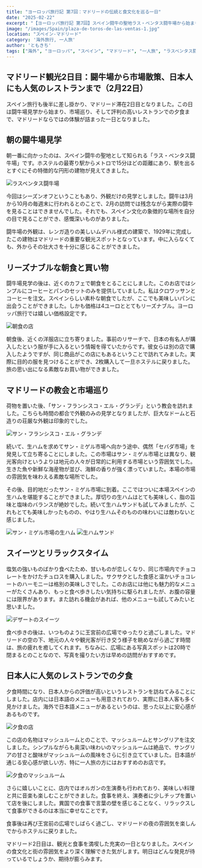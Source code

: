 ```yaml
---
title: "ヨーロッパ旅行記 第7回：マドリードの伝統と食文化を巡る一日"
date: "2025-02-22"
excerpt: "【ヨーロッパ旅行記 第7回】スペイン闘牛の聖地ラス・ベンタス闘牛場から始まり、地元の市場セバダでの海鮮探訪、サン・ミゲル市場での極上生ハム体験まで。サン・フランシスコ・エル・グランデ教会の荘厳な姿、日本人に人気のレストランでのマッシュルームとオルガン生演奏など、マドリードの伝統と食を満喫した一日の記録。"
image: "/images/Spain/plaza-de-toros-de-las-ventas-1.jpg"
location: "スペイン-マドリード"
category: '海外旅行, 一人旅'
author: 'ともきち'
tags: ["海外", "ヨーロッパ", "スペイン", "マドリード", "一人旅", "ラスベンタス闘牛場", "サン・ミゲル市場", "セバダ市場", "グルメ", "スペイン料理", "生ハム", "チュロス", "教会建築", "伝統文化"]
---
```


## マドリード観光2日目：闘牛場から市場散策、日本人にも人気のレストランまで（2月22日）

スペイン旅行も後半に差し掛かり、マドリード滞在2日目となりました。この日は闘牛場見学から始まり、市場巡り、そして評判の高いレストランでの夕食まで、マドリードならではの体験が詰まった一日となりました。

## 朝の闘牛場見学

朝一番に向かったのは、スペイン闘牛の聖地として知られる「ラス・ベンタス闘牛場」です。ホステルの最寄り駅からメトロで15分ほどの距離にあり、駅を出るとすぐにその特徴的な円形の建物が見えてきました。

![ラスベンタス闘牛場](/images/Spain/plaza-de-toros-de-las-ventas-1.jpg)

今回はシーズンオフということもあり、外観だけの見学としました。闘牛は3月から10月の毎週末に行われるとのことで、2月の訪問では残念ながら実際の闘牛を見ることはできませんでした。それでも、スペイン文化の象徴的な場所を自分の目で見ることができ、感慨深いものがありました。

闘牛場の外観は、レンガ造りの美しいムデハル様式の建築で、1929年に完成したこの建物はマドリードの重要な観光スポットとなっています。中に入らなくても、外からその壮大さを十分に感じることができました。

## リーズナブルな朝食と買い物

闘牛場見学の後は、近くのカフェで朝食をとることにしました。このお店ではシンプルにコーヒーとパンのセットのみを提供していました。私はクロワッサンとコーヒーを注文。スペインらしい素朴な朝食でしたが、ここでも美味しいパンに出会うことができました。しかも価格は4ユーロととてもリーズナブル。ヨーロッパ旅行では嬉しい価格設定です。

![朝食の店](/images/Spain/los-timbales.jpg)

朝食後、近くの洋服店に立ち寄りました。事前のリサーチで、日本の有名人が購入したという服が手に入るという情報を得ていたからです。彼女らは別の店で購入したようですが、同じ商品がこの店にもあるということで訪れてみました。実際に目的の服を見つけることができ、2枚購入して一旦ホステルに戻りました。旅の思い出になる素敵なお買い物ができました。

## マドリードの教会と市場巡り

荷物を置いた後、「サン・フランシスコ・エル・グランデ」という教会を訪れました。こちらも時間の都合で外観のみの見学となりましたが、巨大なドームと石造りの荘厳な外観は印象的でした。

![サン・フランシスコ・エル・グランデ](/images/Spain/real-basilica-de-san-francisco-el-grande.jpg)

続いて、生ハムを求めてサン・ミゲル市場へ向かう途中、偶然「セバダ市場」を発見して立ち寄ることにしました。この市場はサン・ミゲル市場とは異なり、観光客向けというよりは地元の人々が日常的に利用する市場という雰囲気でした。生きた魚や新鮮な海産物が並び、海鮮の香りが強く漂っていました。本場の市場の雰囲気を味わえる素敵な場所でした。

その後、目的地だったサン・ミゲル市場に到着。ここではついに本場スペインの生ハムを堪能することができました。厚切りの生ハムはとても美味しく、脂の旨味と塩味のバランスが絶妙でした。続いて生ハムサンドも試してみましたが、これもとても美味しかったものの、やはり生ハムそのものの味わいには敵わないと感じました。

![サン・ミゲル市場の生ハム](/images/Spain/jamon.jpg)
![生ハムサンド](/images/Spain/jamon2.jpg)

## スイーツとリラックスタイム

塩気の強いものばかり食べたため、甘いものが恋しくなり、同じ市場内でチョコレートをかけたチュロスを購入しました。サクサクとした食感と温かいチョコレートのハーモニーは格別の美味しさでした。このお店には他にも魅力的なメニューがたくさんあり、もっと食べ歩きしたい気持ちに駆られましたが、お腹の容量には限界があります。また訪れる機会があれば、他のメニューも試してみたいと思いました。

![デザートのスイーツ](/images/Spain/coconut.jpg)

食べ歩きの後は、いつものように王宮前の広場でゆったりと過ごしました。マドリードの空の下、地元の人々や観光客が行き交う様子を眺めながら過ごす時間は、旅の疲れを癒してくれます。ちなみに、広場にある写真スポットは20時で閉まるとのことなので、写真を撮りたい方は早めの訪問がおすすめです。

## 日本人に人気のレストランでの夕食

夕食時間になり、日本人からの評価が高いというレストランを訪ねてみることにしました。店内には日本語のメニューも用意されており、実際に日本人客も多く見かけました。海外で日本語メニューがあるというのは、思った以上に安心感があるものです。

![夕食の店](/images/Spain/meson-del-champignon.jpg)

この店の名物はマッシュルームとのことで、マッシュルームとサングリアを注文しました。シンプルながらも奥深い味わいのマッシュルームは絶品で、サングリアの甘さと酸味がマッシュルームの風味をさらに引き立てていました。日本語が通じる安心感が欲しい方、特に一人旅の方にはおすすめのお店です。

![夕食のマッシュルーム](/images/Spain/mashroom.jpg)

さらに嬉しいことに、店内ではオルガンの生演奏も行われており、美味しい料理と共に音楽も楽しむことができました。食事を終え、演奏者に少しチップを置いて店を後にしました。異国での食事で言葉の壁を感じることなく、リラックスして食事ができるのは本当に幸せなことです。

食事後は再び王宮前の広場でしばらく過ごし、マドリードの夜の雰囲気を楽しんでからホステルに戻りました。

マドリード2日目は、観光と食事を満喫した充実の一日となりました。スペインの食文化と街の雰囲気をより深く理解できた気がします。明日はどんな発見が待っているでしょうか、期待が膨らみます。
